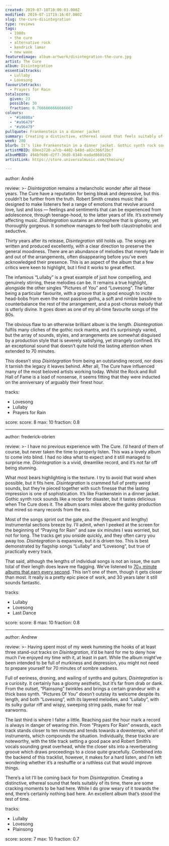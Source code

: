 ```yaml
---
created: 2019-07-10T10:00:03.000Z
modified: 2019-07-11T19:16:07.000Z
slug: the-cure-disintegration
type: reviews
tags:
  - 1980s
  - the cure
  - alternative rock
  - kendrick lamar
  - new wave
featuredimage: album-artwork/disintegration-the-cure.jpg
artist: The Cure
album: Disintegration
essentialtracks:
  - Lullaby
  - Lovesong
favouritetracks:
  - Prayers for Rain
totalscore:
  given: 23
  possible: 30
  fraction: 0.7666666666666667
colours:
  - "#14080a"
  - "#a96479"
  - "#a96479"
pullquote: Frankenstein in a dinner jacket
summary: Creating a distinctive, ethereal sound that feels suitably of its time, there are some cracking moments to be had here. While I do grow weary of it towards the end, there's certainly nothing bad here. An excellent album that's stood the test of time.
week: 200
blurb: It’s like Frankenstein in a dinner jacket. Gothic synth rock sounds like a recipe for disaster, but it sounds delicious when The Cure does it.
artistMBID: 69ee3720-a7cb-4402-b48d-a02c366f2bcf
albumMBID: 494bf606-d2f7-36d0-8340-eadad8601d2b
artistLink: https://store.universalmusic.com/thecure/

---
```


author: André

review: >-
  *Disintegration* remains a melancholic wonder after all these years. The Cure have a reputation for being bleak and depressive, but this couldn’t be further from the truth. Robert Smith creates music that is designed to make listeners feel a range of emotions that revolve around love, lust and loss — feelings and sentiments that can be experienced from adolescence, through teenage-hood, to the latter years of life. It’s extremely affecting music. *Disintegration* sustains an atmosphere that is gloomy, yet thoroughly gorgeous. It somehow manages to feel both claustrophobic and seductive.

  Thirty years after its release, *Disintegration* still holds up. The songs are written and produced excellently, with a clear direction to preserve the general moodiness. There are an abundance of melodies that merely fade in and out of the arrangements, often disappearing before you’ve even acknowledged their presence. This is an aspect of the album that a few critics were keen to highlight, but I find it works to great effect. 
  
  The infamous “Lullaby” is a great example of just how compelling, and genuinely stirring, these melodies can be. It remains a true highlight, alongside the other singles “Pictures of You” and “Lovesong”. The latter being a particular favourite, with a groove that is good enough to incite head-bobs from even the most passive goths, a soft and nimble bassline to counterbalance the rest of the arrangement, and a post-chorus melody that is utterly divine. It goes down as one of my all-time favourite songs of the 80s.

  The obvious flaw to an otherwise brilliant album is the length. *Disintegration* fulfils many cliches of the gothic rock mantra, and it’s surprisingly varied, but the array of sounds, styles, and arrangements are somewhat disguised by a production style that is severely satisfying, yet strangely confined. It’s an exceptional sound that doesn’t quite hold the lasting attention when extended to 70 minutes. 
  
  This doesn’t stop *Disintegration* from being an outstanding record, nor does it tarnish the legacy it leaves behind. After all, The Cure have influenced many of the most beloved artists working today. Whilst the Rock and Roll Hall of Fame is a load of nonsense, it seems fitting that they were inducted on the anniversary of arguably their finest hour.

tracks:
  - Lovesong
  - ­­Lullaby
  - ­­Prayers for Rain

score:
  score: 8
  max: 10
  fraction: 0.8

---
author: frederick-obrien

review: >-
  I have no previous experience with The Cure. I’d heard of them of course, but never taken the time to properly listen. This was a lovely album to come into blind. I had no idea what to expect and it still managed to surprise me. *Disintegration* is a vivid, dreamlike record, and it’s not far off being stunning.

  What most bears highlighting is the texture. I try to avoid that word when possible, but it fits here. *Disintegration* is crammed full of pretty weird sounds, but they’re pieced together with such finesse that the lasting impression is one of sophistication. It’s like Frankenstein in a dinner jacket. Gothic synth rock sounds like a recipe for disaster, but it tastes delicious when The Cure does it. The album soars miles above the gunky production that mired so many records from the era.

  Most of the songs sprint out the gate, and the (frequent and lengthy) instrumental sections breeze by. I’ll admit, when I peeked at the screen for the beginning of “Praying for Rain” and saw six minutes I was worried, but not for long. The tracks get you onside quickly, and they often carry you away too. *Disintegration* is expansive, but it is driven too. This is best demonstrated by flagship songs “Lullaby” and “Lovesong”, but true of practically every track.

  That said, although the lengths of individual songs is not an issue, the sum total of their length does leave me flagging. We’ve listened to [70+ minute albums that earn every second](/reviews/kendrick-lamar-to-pimp-a-butterfly/). This isn’t one of them, though it gets closer than most. It really is a pretty epic piece of work, and 30 years later it still sounds fantastic.

tracks:
  - Lullaby
  - ­­Lovesong
  - ­­Last Dance

score:
  score: 8
  max: 10
  fraction: 0.8

---
author: Andrew

review: >-
  Having spent most of my week humming the hooks of at least three stand-out tracks on *Disintegration*, it’d be hard for me to deny how much I’ve enjoyed my time with it, at least in part. While the album might’ve been intended to be full of murkiness and depression, you might not need to prepare yourself for 70 minutes of sombre sadness.

  Full of eeriness, droning, and wailing of synths and guitars, *Disintegration* is a curiosity. It certainly has a gloomy aesthetic, but it’s far from drab or dank. From the outset, “Plainsong” twinkles and brings a certain grandeur with a thick bass synth. “Pictures Of You” doesn’t outstay its welcome despite its length, and both “Lovesong”, with its layered melodies, and “Lullaby”, with its sulky guitar riff and wispy, sweeping string pads, make for real earworms.

  The last third is where I falter a little. Reaching past the hour mark a record is always in danger of wearing thin. From “Prayers For Rain” onwards, each track stands closer to ten minutes and tends towards a downtempo, whirl of instruments, which compounds the situation. Individually, these tracks are noteworthy, with the title track setting a good pace and Robert Smith’s vocals sounding great overhead, while the closer sits into a reverberating groove which draws proceedings to a close quite gracefully. Combined into the backend of this tracklist, however, it makes for a hard listen, and I’m left wondering whether it’s a reshuffle or a ruthless cut that would improve things.

  There’s a lot I’ll be coming back for from *Disintegration*. Creating a distinctive, ethereal sound that feels suitably of its time, there are some cracking moments to be had here. While I do grow weary of it towards the end, there’s certainly nothing bad here. An excellent album that’s stood the test of time.

tracks:
  - Lullaby
  - ­­Lovesong
  - ­­Plainsong
  
score:
  score: 7
  max: 10
  fraction: 0.7
